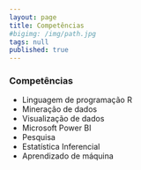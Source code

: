 ```yaml
---
layout: page
title: Competências
#bigimg: /img/path.jpg
tags: null
published: true
---
```


### Competências

- Linguagem de programação R 
- Mineração de dados
- Visualização de dados
- Microsoft Power BI
- Pesquisa
- Estatística Inferencial
- Aprendizado de máquina
